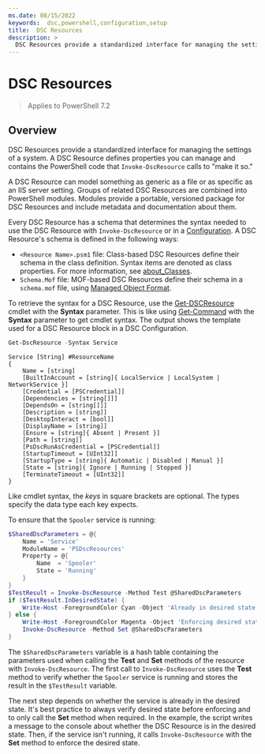 ```yaml
---
ms.date: 08/15/2022
keywords:  dsc,powershell,configuration,setup
title:  DSC Resources
description: >
  DSC Resources provide a standardized interface for managing the settings of a system.
---
```


# DSC Resources

> Applies to PowerShell 7.2

## Overview

DSC Resources provide a standardized interface for managing the settings of a system. A DSC Resource
defines properties you can manage and contains the PowerShell code that `Invoke-DscResource` calls
to "make it so."

A DSC Resource can model something as generic as a file or as specific as an IIS server setting.
Groups of related DSC Resources are combined into PowerShell modules. Modules provide a portable,
versioned package for DSC Resources and include metadata and documentation about them.

Every DSC Resource has a schema that determines the syntax needed to use the DSC Resource with
`Invoke-DscResource` or in a [Configuration][1]. A DSC Resource's schema is defined in the following
ways:

- `<Resource Name>.psm1` file: Class-based DSC Resources define their schema in the class
  definition. Syntax items are denoted as class properties. For more information, see
  [about_Classes][2].
- `Schema.Mof` file: MOF-based DSC Resources define their schema in a `schema.mof` file, using
  [Managed Object Format][3].

To retrieve the syntax for a DSC Resource, use the [Get-DSCResource][4] cmdlet with the **Syntax**
parameter. This is like using [Get-Command][5] with the **Syntax** parameter to get cmdlet syntax.
The output shows the template used for a DSC Resource block in a DSC Configuration.

```powershell
Get-DscResource -Syntax Service
```

```output
Service [String] #ResourceName
{
    Name = [string]
    [BuiltInAccount = [string]{ LocalService | LocalSystem | NetworkService }]
    [Credential = [PSCredential]]
    [Dependencies = [string[]]]
    [DependsOn = [string[]]]
    [Description = [string]]
    [DesktopInteract = [bool]]
    [DisplayName = [string]]
    [Ensure = [string]{ Absent | Present }]
    [Path = [string]]
    [PsDscRunAsCredential = [PSCredential]]
    [StartupTimeout = [UInt32]]
    [StartupType = [string]{ Automatic | Disabled | Manual }]
    [State = [string]{ Ignore | Running | Stopped }]
    [TerminateTimeout = [UInt32]]
}
```

Like cmdlet syntax, the _keys_ in square brackets are optional. The types specify the data type each
key expects.

To ensure that the `Spooler` service is running:

```powershell
$SharedDscParameters = @{
    Name = 'Service'
    ModuleName = 'PSDscResources'
    Property = @{
        Name  = 'Spooler'
        State = 'Running'
    }
}
$TestResult = Invoke-DscResource -Method Test @SharedDscParameters
if ($TestResult.InDesiredState) {
    Write-Host -ForegroundColor Cyan -Object 'Already in desired state.'
} else {
    Write-Host -ForegroundColor Magenta -Object 'Enforcing desired state.'
    Invoke-DscResource -Method Set @SharedDscParameters
}
```

The `$SharedDscParameters` variable is a hash table containing the parameters used when calling the
**Test** and **Set** methods of the resource with `Invoke-DscResource`. The first call to
`Invoke-DscResource` uses the **Test** method to verify whether the `Spooler` service is running and
stores the result in the `$TestResult` variable.

The next step depends on whether the service is already in the desired state. It's best practice to
always verify desired state before enforcing and to only call the **Set** method when required. In
the example, the script writes a message to the console about whether the DSC Resource is in the
desired state. Then, if the service isn't running, it calls `Invoke-DscResource` with the **Set**
method to enforce the desired state.

<!--
    Potentially we should say these are not meant to be used. It's unclear how (if at all) they will
    interact with v2 and the built-in resources are out of date. The links are all also broken and
    I don't think there's any such thing as "built-in" resources anymore. Anything that _is_ in the
    box is DSC v1.1 and there are caveats there we need to document.

## Types of resources

Windows comes with built in resources and Linux has OS specific resources. There are resources for
package management resources as well as
[community owned and maintained resources](https://github.com/dsccommunity). You can use the above
steps to determine the syntax of these resources and how to use them. The pages that serve these
resources have been archived under **Reference**.

### Windows built-in resources

- [Archive Resource](../reference/resources/windows/archiveResource.md)
- [Environment Resource](../reference/resources/windows/environmentResource.md)
- [File Resource](../reference/resources/windows/fileResource.md)
- [Group Resource](../reference/resources/windows/groupResource.md)
- [GroupSet Resource](../reference/resources/windows/groupSetResource.md)
- [Log Resource](../reference/resources/windows/logResource.md)
- [Package Resource](../reference/resources/windows/packageResource.md)
- [ProcessSet Resource](../reference/resources/windows/ProcessSetResource.md)
- [Registry Resource](../reference/resources/windows/registryResource.md)
- [Script Resource](../reference/resources/windows/scriptResource.md)
- [Service Resource](../reference/resources/windows/serviceResource.md)
- [ServiceSet Resource](../reference/resources/windows/serviceSetResource.md)
- [User Resource](../reference/resources/windows/userResource.md)
- [WindowsFeature Resource](../reference/resources/windows/windowsFeatureResource.md)
- [WindowsFeatureSet Resource](../reference/resources/windows/windowsFeatureSetResource.md)
- [WindowsOptionalFeature Resource](../reference/resources/windows/windowsOptionalFeatureResource.md)
- [WindowsOptionalFeatureSet Resource](../reference/resources/windows/windowsOptionalFeatureSetResource.md)
- [WindowsPackageCabResource Resource](../reference/resources/windows/windowsPackageCabResource.md)
- [WindowsProcess Resource](../reference/resources/windows/windowsProcessResource.md)

### Package Management resources

- [PackageManagement Resource](../reference/resources/packagemanagement/PackageManagementDscResource.md)
- [PackageManagementSource Resource](../reference/resources/packagemanagement/PackageManagementSourceDscResource.md)

#### Linux resources

- [Linux Archive Resource](../reference/resources/linux/lnxArchiveResource.md)
- [Linux Environment Resource](../reference/resources/linux/lnxEnvironmentResource.md)
- [Linux FileLine Resource](../reference/resources/linux/lnxFileLineResource.md)
- [Linux File Resource](../reference/resources/linux/lnxFileResource.md)
- [Linux Group Resource](../reference/resources/linux/lnxGroupResource.md)
- [Linux Package Resource](../reference/resources/linux/lnxPackageResource.md)
- [Linux Script Resource](../reference/resources/linux/lnxScriptResource.md)
- [Linux Service Resource](../reference/resources/linux/lnxServiceResource.md)
- [Linux SshAuthorizedKeys Resource](../reference/resources/linux/lnxSshAuthorizedKeysResource.md)
- [Linux User Resource](../reference/resources/linux/lnxUserResource.md)

-->

<!-- Reference Links -->

[1]: configurations.md
[2]: /powershell/module/psdesiredstateconfiguration/about/about_classes_and_dsc
[3]: /windows/desktop/wmisdk/managed-object-format--mof-
[4]: /powershell/module/PSDesiredStateConfiguration/Get-DscResource
[5]: /powershell/module/microsoft.powershell.core/get-command

